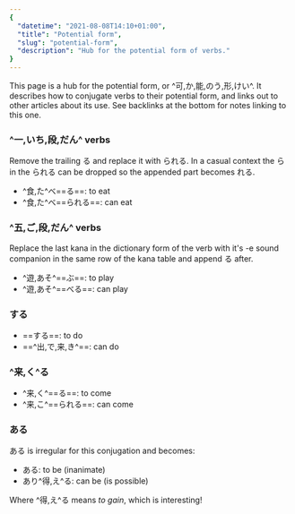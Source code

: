 ```yaml
---
{
  "datetime": "2021-08-08T14:10+01:00",
  "title": "Potential form",
  "slug": "potential-form",
  "description": "Hub for the potential form of verbs."
}
---
```

This page is a hub for the potential form, or ^可,か,能,のう,形,けい^. It
describes how to conjugate verbs to their potential form, and links out to other
articles about its use. See backlinks at the bottom for notes linking to this
one.

### ^一,いち,段,だん^ verbs

Remove the trailing <span lang="ja">る</span> and replace it with
<span lang="ja">られる</span>. In a casual context the <span lang="ja">ら</span>
in the <span lang="ja">られる</span> can be dropped so the appended part becomes
<span lang="ja">れる</span>.

- <span lang="ja">^食,た^べ==る==</span>: to eat
- <span lang="ja">^食,た^べ==られる==</span>: can eat

### ^五,ご,段,だん^ verbs

Replace the last kana in the dictionary form of the verb with it's -e sound
companion in the same row of the kana table and append <span lang="ja">る</span>
after.

- <span lang="ja">^遊,あそ^==ぶ==</span>: to play
- <span lang="ja">^遊,あそ^==べる==</span>: can play

### <span lang="ja">する</span>

- <span lang="ja">==する==</span>: to do
- <span lang="ja">==^出,で,来,き^==: can do

### <span lang="ja">^来,く^る</span>

- <span lang="ja">^来,く^==る==</span>: to come
- <span lang="ja">^来,こ^==られる==</span>: can come

### <span lang="ja">ある</span>

<span lang="ja">ある</span> is irregular for this conjugation and becomes:

- <span lang="ja">ある</span>: to be (inanimate)
- <span lang="ja">あり^得,え^る</span>: can be (is possible)

Where <span lang="ja">^得,え^る</span> means _to gain_, which is
interesting!
